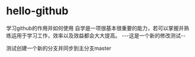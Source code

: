 # hello-github
学习github的作用并如何使用
自学是一项很基本很重要的能力，若可以掌握并熟练运用于学习工作，效率以及效益都会大大提高。
---这是一个新的修改测试--

测试创建一个新的分支并同步到主分支master

